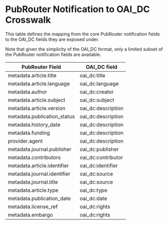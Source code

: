 # PubRouter Notification to OAI_DC Crosswalk

This table defines the mapping from the core PubRouter notification fields to the OAI_DC fields they are exposed under.

Note that given the simplicity of the OAI_DC format, only a limited subset of the PubRouter notification fields are available.

| PubRouter Field | OAI_DC field |
|------------|--------------|
| metadata.article.title | oai_dc:title |
| metadata.article.language | oai_dc:language |
| metadata.author | oai_dc:creator |
| metadata.article.subject | oai_dc:subject |
| metadata.article.version | oai_dc:description |
| metadata.publication_status | oai_dc:description |
| metadata.history_date | oai_dc:description |
| metadata.funding | oai_dc:description |
| provider.agent | oai_dc:description |
| metadata.journal.publisher | oai_dc:publisher |
| metadata.contributors | oai_dc:contributor |
| metadata.article.identifier | oai_dc:identifier |
| metadata.journal.identifier | oai_dc:source |
| metadata.journal.title | oai_dc:source |
| metadata.article.type | oai_dc:type |
| metadata.publication_date | oai_dc:date |
| metadata.license_ref | oai_dc:rights |
| metadata.embargo | oai_dc:rights |
